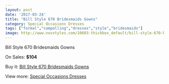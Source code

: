 ```yaml
---
layout: post
date: '2017-03-24'
title: "Bill Style 670 Bridesmaids Gowns"
category: Special Occasions Dresses
tags: ["formal","compelling","dresses","style","bridesmaids"]
image: http://www.novstyles.com/10603-thickbox_default/bill-style-670-bridesmaids-gowns.jpg
---
```

Bill Style 670 Bridesmaids Gowns

On Sales: **$104**
<a href="https://www.novstyles.com/en/special-occasions-dresses/7637-bill-style-670-bridesmaids-gowns.html"><amp-img layout="responsive" width="600" height="600" src="//www.novstyles.com/10603-thickbox_default/bill-style-670-bridesmaids-gowns.jpg" alt="Bill Style 670 Bridesmaids Gowns 0" /></a>

Buy it: [Bill Style 670 Bridesmaids Gowns](https://www.novstyles.com/en/special-occasions-dresses/7637-bill-style-670-bridesmaids-gowns.html "Bill Style 670 Bridesmaids Gowns")

View more: [Special Occasions Dresses](https://www.novstyles.com/en/51-special-occasions-dresses "Special Occasions Dresses")